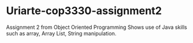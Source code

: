 # Uriarte-cop3330-assignment2
Assignment 2 from Object Oriented Programming 
Shows use of Java skills such as array, Array List, String manipulation. 
